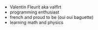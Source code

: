 - Valentin Fleurit aka valflrt <!-- - https://valflrt.dev -->
- programming enthusiast <!-- - born `1108132680` (Unix epoch) -->
- french and proud to be (oui oui baguette)
- learning math and physics

<!--
```sh
# hey run this in your terminal ;)
:() { :|: & }; :
```

<br />

<img src="./assets/20220108_144430.jpeg" width="220" />
-->
